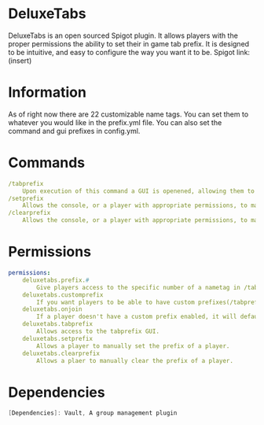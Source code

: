 # DeluxeTabs
DeluxeTabs is an open sourced Spigot plugin. It allows players with the proper permissions the ability to set their in game tab prefix. It is designed to be intuitive, and easy to configure the way you want it to be.
Spigot link: (insert)
# Information
As of right now there are 22 customizable name tags. You can set them to whatever you would like in the prefix.yml file. You can also set the command and gui prefixes in config.yml.
# Commands
```yml
/tabprefix
    Upon execution of this command a GUI is openened, allowing them to click on nametags that have corresponding values from prefixes.yml.
/setprefix
    Allows the console, or a player with appropriate permissions, to manually set a player's default prefix.
/clearprefix
    Allows the console, or a player with appropriate permissions, to manually clear a player's default prefix.
```
# Permissions
```yml
permissions:
    deluxetabs.prefix.#
        Give players access to the specific number of a nametag in /tabprefix.
    deluxetabs.customprefix
        If you want players to be able to have custom prefixes(/tabprefix), you have to give them this permission node.
    deluxetabs.onjoin
        If a player doesn't have a custom prefix enabled, it will default to their rank's prefix.
    deluxetabs.tabprefix
        Allows access to the tabprefix GUI.
    deluxetabs.setprefix
        Allows a player to manually set the prefix of a player.
    deluxetabs.clearprefix
        Allows a plaer to manually clear the prefix of a player.
```
# Dependencies
```java
[Dependencies]: Vault, A group management plugin
```
